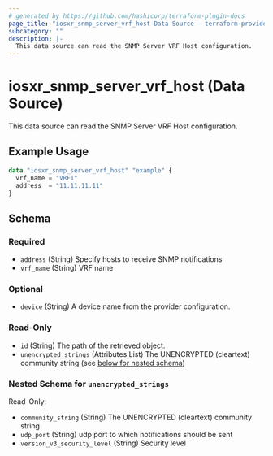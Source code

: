 ```yaml
---
# generated by https://github.com/hashicorp/terraform-plugin-docs
page_title: "iosxr_snmp_server_vrf_host Data Source - terraform-provider-iosxr"
subcategory: ""
description: |-
  This data source can read the SNMP Server VRF Host configuration.
---
```


# iosxr_snmp_server_vrf_host (Data Source)

This data source can read the SNMP Server VRF Host configuration.

## Example Usage

```terraform
data "iosxr_snmp_server_vrf_host" "example" {
  vrf_name = "VRF1"
  address  = "11.11.11.11"
}
```

<!-- schema generated by tfplugindocs -->
## Schema

### Required

- `address` (String) Specify hosts to receive SNMP notifications
- `vrf_name` (String) VRF name

### Optional

- `device` (String) A device name from the provider configuration.

### Read-Only

- `id` (String) The path of the retrieved object.
- `unencrypted_strings` (Attributes List) The UNENCRYPTED (cleartext) community string (see [below for nested schema](#nestedatt--unencrypted_strings))

<a id="nestedatt--unencrypted_strings"></a>
### Nested Schema for `unencrypted_strings`

Read-Only:

- `community_string` (String) The UNENCRYPTED (cleartext) community string
- `udp_port` (String) udp port to which notifications should be sent
- `version_v3_security_level` (String) Security level
